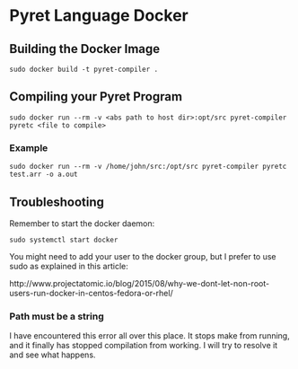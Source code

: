 # Pyret Language Docker

## Building the Docker Image
```
sudo docker build -t pyret-compiler .
```

## Compiling your Pyret Program
```
sudo docker run --rm -v <abs path to host dir>:opt/src pyret-compiler pyretc <file to compile>
```
### Example
```
sudo docker run --rm -v /home/john/src:/opt/src pyret-compiler pyretc test.arr -o a.out
```
## Troubleshooting
Remember to start the docker daemon:
```
sudo systemctl start docker
```

You might need to add your user to the docker group,
but I prefer to use sudo as explained in this article:
<link>http://www.projectatomic.io/blog/2015/08/why-we-dont-let-non-root-users-run-docker-in-centos-fedora-or-rhel/</link>

### Path must be a string
I have encountered this error all over this place.
It stops make from running,
and it finally has stopped compilation from working.
I will try to resolve it and see what happens.
